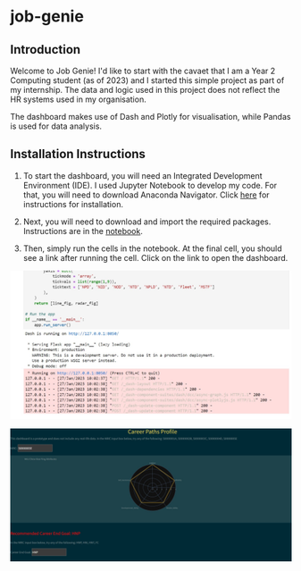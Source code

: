 # job-genie

## Introduction

Welcome to Job Genie! I'd like to start with the cavaet that I am a Year 2 Computing student (as of 2023) and I started this simple project as part of my internship. The data and logic used in this project does not reflect the HR systems used in my organisation. 

The dashboard makes use of Dash and Plotly for visualisation, while Pandas is used for data analysis. 

## Installation Instructions

1. To start the dashboard, you will need an Integrated Development Environment (IDE). I used Jupyter Notebook to develop my code. For that, you will need to download Anaconda Navigator. Click [here](https://docs.anaconda.com/navigator/install/) for instructions for installation. 

2. Next, you will need to download and import the required packages. Instructions are in the [notebook](V2_CareerPathsApp.ipynb). 

3. Then, simply run the cells in the notebook. At the final cell, you should see a link after running the cell. Click on the link to open the dashboard. 

![alt text](https://github.com/u7338876/job-genie/blob/main/initialise.jpg)

![alt text](https://github.com/u7338876/job-genie/blob/main/dashboard.jpg)


